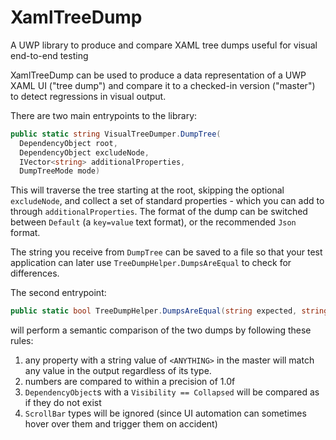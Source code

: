 # XamlTreeDump
A UWP library to produce and compare XAML tree dumps useful for visual end-to-end testing

XamlTreeDump can be used to produce a data representation of a UWP XAML UI ("tree dump") and compare it to a checked-in version ("master") to detect regressions in visual output.

There are two main entrypoints to the library:
```cs
public static string VisualTreeDumper.DumpTree(
  DependencyObject root, 
  DependencyObject excludeNode,
  IVector<string> additionalProperties,
  DumpTreeMode mode)
```
This will traverse the tree starting at the root, skipping the optional `excludeNode`, and collect a set of standard properties - which you can add to through `additionalProperties`. The format of the dump can be switched between `Default` (a `key=value` text format), or the recommended `Json` format.

The string you receive from `DumpTree` can be saved to a file so that your test application can later use `TreeDumpHelper.DumpsAreEqual` to check for differences.

The second entrypoint:
```cs
public static bool TreeDumpHelper.DumpsAreEqual(string expected, string actual)
```
will perform a semantic comparison of the two dumps by following these rules:
1) any property with a string value of `<ANYTHING>` in the master will match any value in the output regardless of its type.
2) numbers are compared to within a precision of 1.0f
3) `DependencyObject`s with a `Visibility == Collapsed` will be compared as if they do not exist
4) `ScrollBar` types will be ignored (since UI automation can sometimes hover over them and trigger them on accident)

